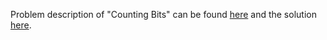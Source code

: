 Problem description of "Counting Bits" can be found [here](https://leetcode.com/problems/counting-bits/description) and the solution [here](https://github.com/aurimas13/Solutions-To-Problems/blob/main/LeetCode/Java%20Solutions/Counting%20Bits/bits.java).
